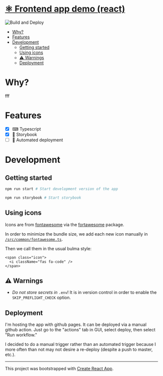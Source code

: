 # [⚛ Frontend app demo (react)](https://michaelwooley.github.io/frontend-demo-react/) <!-- omit in toc -->

![Build and Deploy](https://github.com/michaelwooley/frontend-demo-react/workflows/Build%20and%20Deploy/badge.svg)

- [Why?](#why)
- [Features](#features)
- [Development](#development)
  - [Getting started](#getting-started)
  - [Using icons](#using-icons)
  - [⚠ Warnings](#-warnings)
  - [Deployment](#deployment)

# Why?

fff


# Features

- [x] ⌨ Typescript
- [x] 📘 Storybook
- [ ] 🐋 Automated deployment

# Development

## Getting started

```bash
npm run start # Start development version of the app

npm run storybook # Start storybook
```

## Using icons

Icons are from [fontawesome](https://fontawesome.com/) via the
[fortawesome](https://www.npmjs.com/package/@fortawesome/react-fontawesome) package.

In order to minimize the bundle size, we add each new icon manually in
[`/src/common/fontawesome.ts`](/src/common/fontawesome.ts).

Then we call them in the usual bulma style:

```tsx
<span class="icon">
  <i className="fas fa-code" />
</span>
```

## ⚠ Warnings

- _Do not store secrets in_ `.env`! It is in version control in order to enable
  the `SKIP_PREFLIGHT_CHECK` option.

## Deployment

I'm hosting the app with github pages. It can be deployed via a manual github
action. Just go to the "actions" tab in GUI, select deploy, then select "Run workflow."

I decided to do a manual trigger rather than an automated trigger because I more
often than not may not desire a re-deploy (despite a push to master, etc.).


---

This project was bootstrapped with [Create React App](https://github.com/facebook/create-react-app).
